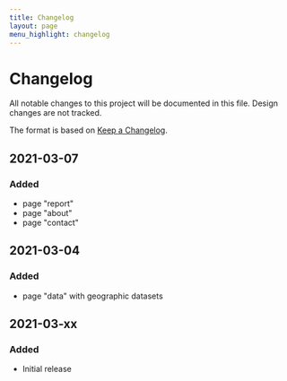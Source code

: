 ```yaml
---
title: Changelog
layout: page
menu_highlight: changelog
---
```


# Changelog

All notable changes to this project will be documented in this file. Design changes are not tracked.

The format is based on [Keep a Changelog](https://keepachangelog.com/en/1.0.0/).

## 2021-03-07
### Added

- page "report"
- page "about"
- page "contact"

## 2021-03-04
### Added

- page "data" with geographic datasets

## 2021-03-xx
### Added

- Initial release
